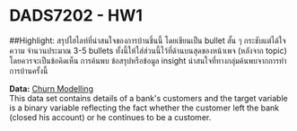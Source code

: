 # DADS7202 - HW1

##Highlight: สรุปไฮไลท์ที่น่าสนใจของการบ้านชิ้นนี้ โดยเขียนเป็น bullet สั้น ๆ กระชับแต่ได้ใจความ จํานวนประมาณ 3-5 bullets ทั้งนี้ให้ใส่ส่วนนี้ไว้ที่ด้านบนสุดของหน้าเพจ (หลังจาก topic) โดยควรจะเป็นข้อคิดเห็น การค้นพบ ข้อสรุปหรือข้อมูล insight
น่าสนใจที่ทางกลุ่มค้นพบจากการทําการบ้านครั้งนี้


**Data:** [Churn Modelling](https://www.kaggle.com/datasets/shrutimechlearn/churn-modelling)  
       This data set contains details of a bank's customers and the target variable is a binary variable reflecting the fact whether the customer left the bank 
       (closed   his account) or he continues to be a customer.
